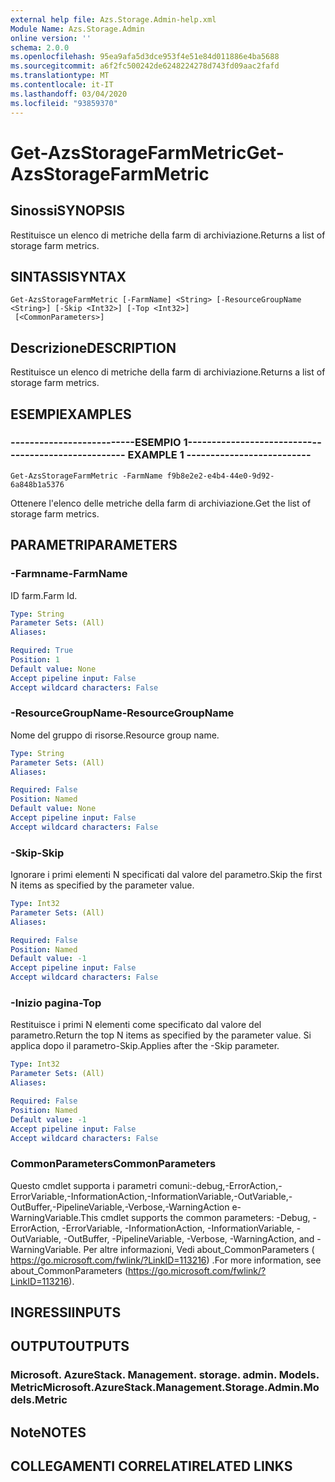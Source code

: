 ```yaml
---
external help file: Azs.Storage.Admin-help.xml
Module Name: Azs.Storage.Admin
online version: ''
schema: 2.0.0
ms.openlocfilehash: 95ea9afa5d3dce953f4e51e84d011886e4ba5688
ms.sourcegitcommit: a6f2fc500242de6248224278d743fd09aac2fafd
ms.translationtype: MT
ms.contentlocale: it-IT
ms.lasthandoff: 03/04/2020
ms.locfileid: "93859370"
---
```

# <span data-ttu-id="6ab50-101">Get-AzsStorageFarmMetric</span><span class="sxs-lookup"><span data-stu-id="6ab50-101">Get-AzsStorageFarmMetric</span></span>

## <span data-ttu-id="6ab50-102">Sinossi</span><span class="sxs-lookup"><span data-stu-id="6ab50-102">SYNOPSIS</span></span>
<span data-ttu-id="6ab50-103">Restituisce un elenco di metriche della farm di archiviazione.</span><span class="sxs-lookup"><span data-stu-id="6ab50-103">Returns a list of storage farm metrics.</span></span>

## <span data-ttu-id="6ab50-104">SINTASSI</span><span class="sxs-lookup"><span data-stu-id="6ab50-104">SYNTAX</span></span>

```
Get-AzsStorageFarmMetric [-FarmName] <String> [-ResourceGroupName <String>] [-Skip <Int32>] [-Top <Int32>]
 [<CommonParameters>]
```

## <span data-ttu-id="6ab50-105">Descrizione</span><span class="sxs-lookup"><span data-stu-id="6ab50-105">DESCRIPTION</span></span>
<span data-ttu-id="6ab50-106">Restituisce un elenco di metriche della farm di archiviazione.</span><span class="sxs-lookup"><span data-stu-id="6ab50-106">Returns a list of storage farm metrics.</span></span>

## <span data-ttu-id="6ab50-107">ESEMPI</span><span class="sxs-lookup"><span data-stu-id="6ab50-107">EXAMPLES</span></span>

### <span data-ttu-id="6ab50-108">--------------------------ESEMPIO 1--------------------------</span><span class="sxs-lookup"><span data-stu-id="6ab50-108">-------------------------- EXAMPLE 1 --------------------------</span></span>
```
Get-AzsStorageFarmMetric -FarmName f9b8e2e2-e4b4-44e0-9d92-6a848b1a5376
```

<span data-ttu-id="6ab50-109">Ottenere l'elenco delle metriche della farm di archiviazione.</span><span class="sxs-lookup"><span data-stu-id="6ab50-109">Get the list of storage farm metrics.</span></span>

## <span data-ttu-id="6ab50-110">PARAMETRI</span><span class="sxs-lookup"><span data-stu-id="6ab50-110">PARAMETERS</span></span>

### <span data-ttu-id="6ab50-111">-Farmname</span><span class="sxs-lookup"><span data-stu-id="6ab50-111">-FarmName</span></span>
<span data-ttu-id="6ab50-112">ID farm.</span><span class="sxs-lookup"><span data-stu-id="6ab50-112">Farm Id.</span></span>

```yaml
Type: String
Parameter Sets: (All)
Aliases: 

Required: True
Position: 1
Default value: None
Accept pipeline input: False
Accept wildcard characters: False
```

### <span data-ttu-id="6ab50-113">-ResourceGroupName</span><span class="sxs-lookup"><span data-stu-id="6ab50-113">-ResourceGroupName</span></span>
<span data-ttu-id="6ab50-114">Nome del gruppo di risorse.</span><span class="sxs-lookup"><span data-stu-id="6ab50-114">Resource group name.</span></span>

```yaml
Type: String
Parameter Sets: (All)
Aliases: 

Required: False
Position: Named
Default value: None
Accept pipeline input: False
Accept wildcard characters: False
```

### <span data-ttu-id="6ab50-115">-Skip</span><span class="sxs-lookup"><span data-stu-id="6ab50-115">-Skip</span></span>
<span data-ttu-id="6ab50-116">Ignorare i primi elementi N specificati dal valore del parametro.</span><span class="sxs-lookup"><span data-stu-id="6ab50-116">Skip the first N items as specified by the parameter value.</span></span>

```yaml
Type: Int32
Parameter Sets: (All)
Aliases: 

Required: False
Position: Named
Default value: -1
Accept pipeline input: False
Accept wildcard characters: False
```

### <span data-ttu-id="6ab50-117">-Inizio pagina</span><span class="sxs-lookup"><span data-stu-id="6ab50-117">-Top</span></span>
<span data-ttu-id="6ab50-118">Restituisce i primi N elementi come specificato dal valore del parametro.</span><span class="sxs-lookup"><span data-stu-id="6ab50-118">Return the top N items as specified by the parameter value.</span></span>
<span data-ttu-id="6ab50-119">Si applica dopo il parametro-Skip.</span><span class="sxs-lookup"><span data-stu-id="6ab50-119">Applies after the -Skip parameter.</span></span>

```yaml
Type: Int32
Parameter Sets: (All)
Aliases: 

Required: False
Position: Named
Default value: -1
Accept pipeline input: False
Accept wildcard characters: False
```

### <span data-ttu-id="6ab50-120">CommonParameters</span><span class="sxs-lookup"><span data-stu-id="6ab50-120">CommonParameters</span></span>
<span data-ttu-id="6ab50-121">Questo cmdlet supporta i parametri comuni:-debug,-ErrorAction,-ErrorVariable,-InformationAction,-InformationVariable,-OutVariable,-OutBuffer,-PipelineVariable,-Verbose,-WarningAction e-WarningVariable.</span><span class="sxs-lookup"><span data-stu-id="6ab50-121">This cmdlet supports the common parameters: -Debug, -ErrorAction, -ErrorVariable, -InformationAction, -InformationVariable, -OutVariable, -OutBuffer, -PipelineVariable, -Verbose, -WarningAction, and -WarningVariable.</span></span> <span data-ttu-id="6ab50-122">Per altre informazioni, Vedi about_CommonParameters ( https://go.microsoft.com/fwlink/?LinkID=113216) .</span><span class="sxs-lookup"><span data-stu-id="6ab50-122">For more information, see about_CommonParameters (https://go.microsoft.com/fwlink/?LinkID=113216).</span></span>

## <span data-ttu-id="6ab50-123">INGRESSI</span><span class="sxs-lookup"><span data-stu-id="6ab50-123">INPUTS</span></span>

## <span data-ttu-id="6ab50-124">OUTPUT</span><span class="sxs-lookup"><span data-stu-id="6ab50-124">OUTPUTS</span></span>

### <span data-ttu-id="6ab50-125">Microsoft. AzureStack. Management. storage. admin. Models. Metric</span><span class="sxs-lookup"><span data-stu-id="6ab50-125">Microsoft.AzureStack.Management.Storage.Admin.Models.Metric</span></span>

## <span data-ttu-id="6ab50-126">Note</span><span class="sxs-lookup"><span data-stu-id="6ab50-126">NOTES</span></span>

## <span data-ttu-id="6ab50-127">COLLEGAMENTI CORRELATI</span><span class="sxs-lookup"><span data-stu-id="6ab50-127">RELATED LINKS</span></span>

